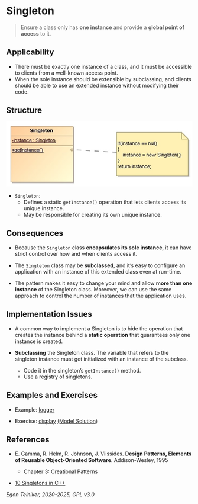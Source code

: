 # Singleton

> Ensure a class only has **one instance** and provide a **global point of access** to it.


## Applicability

* There must be exactly one instance of a class, and it must be accessible to clients from 
    a well-known access point.
* When the sole instance should be extensible by subclassing, and clients should be able to 
    use an extended instance without modifying their code.

## Structure

![Class Diagram](figures/ClassDiagram-Singleton.jpg)

* `Singleton`: 
    * Defines a static `getInstance()` operation that lets clients access its unique instance.
    * May be responsible for creating its own unique instance.


## Consequences

* Because the `Singleton` class **encapsulates its sole instance**, it can have strict 
    control over how and when clients access it.

* The `Singleton` class may be **subclassed**, and it’s easy to configure an application 
    with an instance of this extended class even at run-time.

* The pattern makes it easy to change your mind and allow **more than one instance** 
    of the Singleton class. Moreover, we can use the same approach to control the number 
    of instances that the application uses.


## Implementation Issues

* A common way to implement a Singleton is to hide the operation that creates the instance 
    behind a **static operation** that guarantees only one instance is created.

* **Subclassing** the Singleton class. The variable that refers to the singleton instance 
    must get initialized with an instance of the subclass.
    * Code it in the singleton’s `getInstance()` method.
    * Use a registry of singletons.


## Examples and Exercises

* Example: [logger](logger/)

* Exercise: [display](display-exercise/) [(Model Solution](display/))


## References 

* E. Gamma, R. Helm, R. Johnson, J. Vlissides. **Design Patterns, Elements of Reusable Object-Oriented Software**. Addison-Wesley, 1995
    * Chapter 3: Creational Patterns

* [10 Singletons in C++](https://softwarepatterns.com/cpp/singleton-software-pattern-cpp-example)

*Egon Teiniker, 2020-2025, GPL v3.0*
    
